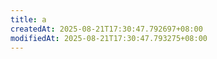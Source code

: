 ```yaml
---
title: a
createdAt: 2025-08-21T17:30:47.792697+08:00
modifiedAt: 2025-08-21T17:30:47.793275+08:00
---
```



